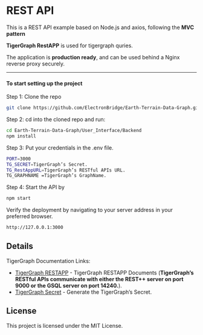 # REST API

This is a REST API example based on Node.js and axios, following the **MVC pattern** 

**TigerGraph RestAPP** is used for tigergraph quries.

The application is **production ready**, and can be used behind a Nginx reverse proxy securely.

---

#### To start setting up the project

Step 1: Clone the repo

```bash
git clone https://github.com/ElectronBridge/Earth-Terrain-Data-Graph.git
```

Step 2: cd into the cloned repo and run:

```bash
cd Earth-Terrain-Data-Graph/User_Interface/Backend
npm install
```

Step 3: Put your credentials in the .env file.

```bash
PORT=3000
TG_SECRET=TigerGraph’s Secret.
TG_RestAppURL=TigerGraph’s RESTful APIs URL.
TG_GRAPHNAME =TigerGraph’s GraphName.
```

Step 4: Start the API by

```bash
npm start
```
Verify the deployment by navigating to your server address in
your preferred browser.

```sh
http://127.0.0.1:3000
```

## Details

TigerGraph Documentation Links:

- [TigerGraph RESTAPP] - TigerGraph RESTAPP Documents (**TigerGraph’s RESTful APIs communicate with either the REST++ server on port 9000 or the GSQL server on port 14240.**).
- [TigerGraph Secret] - Generate the TigerGraph’s Secret.

## License

This project is licensed under the MIT License.

[//]: #
[TigerGraph Secret]: <https://docs.tigergraph.com/tigergraph-server/current/user-access/managing-credentials#_create_a_secre>
[TigerGraph RESTAPP]: <https://docs.tigergraph.com/tigergraph-server/current/api/authentication>